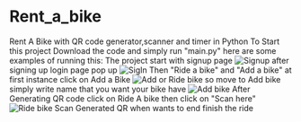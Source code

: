 # Rent_a_bike
 Rent A Bike with QR code generator,scanner and timer in Python
To Start this project Download the code
and simply run "main.py"
here are some examples of running this:
The project start with signup page
![Signup](C:\Users\hh\Desktop\RentABike-Signup.PNG)
after signing up 
login page pop up
![SigIn](C:\Users\hh\Desktop\RentABike-SignIN.PNG)
Then "Ride a bike" and "Add a bike"
at first instance click on Add a Bike
![Add or Ride bike](C:\Users\hh\Desktop\RentABikeOutput.PNG)
so move to Add bike
simply write name that you want your bike have
![Add bike](C:\Users\hh\Desktop\RentABikeOutput.PNG)
After Generating QR code
click on Ride A bike then click on "Scan here"
![Ride bike](C:\Users\hh\Desktop\RentABikeRide.PNG)
Scan Generated QR when wants to end finish the ride
